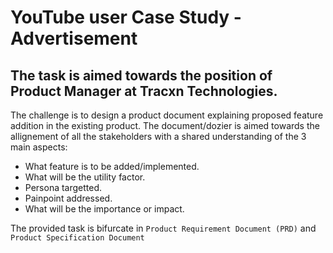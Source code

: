 # YouTube user Case Study - Advertisement 

## The task is aimed towards the position of Product Manager at Tracxn Technologies. 

The challenge is to design a product document explaining proposed feature addition in the existing product. The document/dozier is aimed towards the allignement of all the stakeholders with a shared understanding of the 3 main aspects:

- What feature is to be added/implemented.
- What will be the utility factor.
- Persona targetted.
- Painpoint addressed.
- What will be the importance or impact.

The provided task is bifurcate in `Product Requirement Document (PRD)` and `Product Specification Document` 
